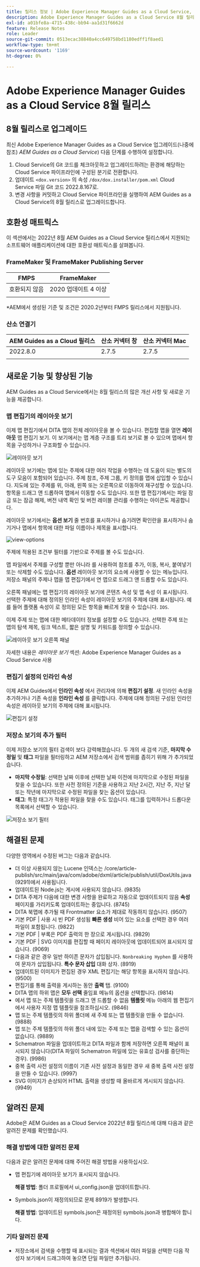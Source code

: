 ```yaml
---
title: 릴리스 정보 | Adobe Experience Manager Guides as a Cloud Service, 2022년 8월 릴리스
description: Adobe Experience Manager Guides as a Cloud Service 8월 릴리스
exl-id: a01bfe8a-4715-438c-bb94-aa1d31f6662d
feature: Release Notes
role: Leader
source-git-commit: 0513ecac38840a4cc649758bd1180edff1f8aed1
workflow-type: tm+mt
source-wordcount: '1169'
ht-degree: 0%

---
```


# Adobe Experience Manager Guides as a Cloud Service 8월 릴리스

## 8월 릴리스로 업그레이드

최신 Adobe Experience Manager Guides as a Cloud Service 업그레이드(나중에 참조) *AEM Guides as a Cloud Service*) 다음 단계를 수행하여 설정합니다.
1. Cloud Service의 Git 코드를 체크아웃하고 업그레이드하려는 환경에 해당하는 Cloud Service 파이프라인에 구성된 분기로 전환합니다.
1. 업데이트 `<dox.version>` 의 속성 `/dox/dox.installer/pom.xml` Cloud Service 파일 Git 코드 2022.8.167로.
1. 변경 사항을 커밋하고 Cloud Service 파이프라인을 실행하여 AEM Guides as a Cloud Service의 8월 릴리스로 업그레이드합니다.

## 호환성 매트릭스

이 섹션에서는 2022년 8월 AEM Guides as a Cloud Service 릴리스에서 지원되는 소프트웨어 애플리케이션에 대한 호환성 매트릭스를 살펴봅니다.

### FrameMaker 및 FrameMaker Publishing Server

| FMPS | FrameMaker |
| --- | --- |
| 호환되지 않음 | 2020 업데이트 4 이상 |
| | |

*AEM에서 생성된 기준 및 조건은 2020.2년부터 FMPS 릴리스에서 지원됩니다.

### 산소 연결기

| AEM Guides as a Cloud 릴리스 | 산소 커넥터 창 | 산소 커넥터 Mac |
| --- | --- | --- |
| 2022.8.0 | 2.7.5 | 2.7.5 |
|  |  |  |


## 새로운 기능 및 향상된 기능

AEM Guides as a Cloud Service에서는 8월 릴리스의 많은 개선 사항 및 새로운 기능을 제공합니다.

### 맵 편집기의 레이아웃 보기

이제 맵 편집기에서 DITA 맵의 전체 레이아웃을 볼 수 있습니다. 편집할 맵을 열면 **레이아웃** 맵 편집기 보기. 이 보기에서는 맵 계층 구조를 트리 보기로 볼 수 있으며 맵에서 항목을 구성하거나 구조화할 수 있습니다.

![레이아웃 보기](assets/layout-view-map.png)

레이아웃 보기에는 맵에 있는 주제에 대한 여러 작업을 수행하는 데 도움이 되는 별도의 도구 모음이 포함되어 있습니다.
주제 참조, 주제 그룹, 키 정의를 맵에 삽입할 수 있습니다. 지도에 있는 주제를 위, 아래, 왼쪽 또는 오른쪽으로 이동하여 재구성할 수 있습니다. 항목을 드래그 앤 드롭하여 맵에서 이동할 수도 있습니다. 또한 맵 편집기에서는 파일 잠금 또는 잠금 해제, 버전 내역 확인 및 버전 레이블 관리를 수행하는 아이콘도 제공합니다.


레이아웃 보기에서는 **옵션 보기** 줄 번호를 표시하거나 숨기려면 확인란을 표시하거나 숨기거나 맵에서 항목에 대한 파일 이름이나 제목을 표시합니다.


![view-options](assets/view-options.png)

주제에 적용된 조건부 필터를 기반으로 주제를 볼 수도 있습니다.

맵 파일에서 주제를 구성할 뿐만 아니라 를 사용하여 참조를 추가, 이동, 복사, 붙여넣기 또는 삭제할 수도 있습니다. **옵션** 레이아웃 보기의 요소에 사용할 수 있는 메뉴입니다. 저장소 패널의 주제나 맵을 맵 편집기에서 연 맵으로 드래그 앤 드롭할 수도 있습니다.

오른쪽 패널에는 맵 편집기의 레이아웃 보기에 콘텐츠 속성 및 맵 속성 이 표시됩니다. 선택한 주제에 대해 정의된 인라인 속성이 레이아웃 보기의 주제에 대해 표시됩니다. 예를 들어 플랫폼 속성이 로 정의된 모든 항목을 빠르게 찾을 수 있습니다. `IOS`.

이제 주제 또는 맵에 대한 메타데이터 정보를 설정할 수도 있습니다. 선택한 주제 또는 맵의 탐색 제목, 링크 텍스트, 짧은 설명 및 키워드를 정의할 수 있습니다.

![레이아웃 보기 오른쪽 패널](assets/layout-inline-attributes.png)

자세한 내용은 *레이아웃 보기* 섹션: Adobe Experience Manager Guides as a Cloud Service 사용

### 편집기 설정의 인라인 속성

이제 AEM Guides에서 **인라인 속성** 에서 관리자에 의해 **편집기 설정**. 새 인라인 속성을 추가하거나 기존 속성을 **인라인 속성** 를 클릭합니다.
주제에 대해 정의된 구성된 인라인 속성은 레이아웃 보기의 주제에 대해 표시됩니다.

![편집기 설정](assets/editor-settings-inline-attributes.png)


### 저장소 보기의 추가 필터

이제 저장소 보기의 필터 검색이 보다 강력해졌습니다. 두 개의 새 검색 기준, **마지막 수정일** 및 **태그** 파일을 필터링하고 AEM 저장소에서 검색 범위를 좁히기 위해 가 추가되었습니다.
* **마지막 수정일**: 선택한 날짜 이후에 선택한 날짜 이전에 마지막으로 수정된 파일을 찾을 수 있습니다. 또한 사전 정의된 기준을 사용하고 지난 2시간, 지난 주, 지난 달 또는 작년에 마지막으로 수정된 파일을 찾는 옵션이 있습니다.
* **태그**: 특정 태그가 적용된 파일을 찾을 수도 있습니다. 태그를 입력하거나 드롭다운 목록에서 선택할 수 있습니다.

![저장소 보기 필터](assets/repo-filter-search.png)


## 해결된 문제

다양한 영역에서 수정된 버그는 다음과 같습니다.

* 더 이상 사용되지 않는 Lucene 인덱스는 /core/article-publish/src/main/java/com/adobe/dxml/article/publish/util/DoxUtils.java (9291)에서 사용됩니다.
* 업데이트된 Node.js는 게시에 사용되지 않습니다. (9835)
* DITA 주제가 다음에 대한 변경 사항을 완료하고 자동으로 업데이트되지 않음 **속성** 페이지를 가리키도록 업데이트하는 중입니다. (8745)
* DITA 북맵에 추가될 때 Frontmatter 요소가 제대로 작동하지 않습니다. (9507)
* 기본 PDF | 사용 시 빈 PDF 생성됨 **빠른 생성** 비어 있는 요소를 선택한 경우 여러 파일이 포함됩니다. (9822)
* 기본 PDF | 부록은 PDF 출력의 한 장으로 게시됩니다. (9829)
* 기본 PDF | SVG 이미지를 편집할 때 페이지 레이아웃에 업데이트되어 표시되지 않습니다. (9069)
* 다음과 같은 경우 일반 하이픈 문자가 삽입됩니다. `Nonbreaking Hyphen` 를 사용하여 문자가 삽입됩니다. **특수 문자 삽입** 대화 상자. (8919)
* 업데이트된 이미지가 편집된 경우 XML 편집기는 해당 항목을 표시하지 않습니다. (9500)
* 편집기를 통해 출력을 게시하는 동안 **출력** 탭. (9100)
* DITA 맵의 하위 맵은 **모두 선택** 줄임표 메뉴의 옵션을 선택합니다. (9814)
* 에서 맵 또는 주제 템플릿을 드래그 앤 드롭할 수 없음 **템플릿** 메뉴 아래의 웹 편집기에서 사용자 지정 맵 템플릿을 참조하십시오. (9846)
* 맵 또는 주제 템플릿의 하위 폴더에 새 주제 또는 맵 템플릿을 만들 수 없습니다. (9888)
* 맵 또는 주제 템플릿의 하위 폴더 내에 있는 주제 또는 맵을 검색할 수 있는 옵션이 없습니다. (9889)
* Schematron 파일을 업데이트하고 DITA 파일과 함께 저장하면 오른쪽 패널이 표시되지 않습니다(DITA 파일이 Schematron 파일에 있는 유효성 검사를 중단하는 경우). (9986)
* 중복 출력 사전 설정의 이름이 기존 사전 설정과 동일한 경우 새 중복 출력 사전 설정을 만들 수 있습니다. (9997)
* SVG 이미지가 손상되어 HTML 출력을 생성할 때 올바르게 게시되지 않습니다. (9949)


## 알려진 문제

Adobe은 AEM Guides as a Cloud Service 2022년 8월 릴리스에 대해 다음과 같은 알려진 문제를 확인했습니다.

### 해결 방법에 대한 알려진 문제

다음과 같은 알려진 문제에 대해 주어진 해결 방법을 사용하십시오.

* 맵 편집기에 레이아웃 보기가 표시되지 않습니다.

  **해결 방법**: 폴더 프로필에서 ui_config.json을 업데이트합니다.

* Symbols.json이 재정의되므로 문제 8919가 발생합니다.

  **해결 방법**: 업데이트된 symbols.json은 재정의된 symbols.json과 병합해야 합니다.

### 기타 알려진 문제

* 저장소에서 검색을 수행할 때 표시되는 결과 섹션에서 여러 파일을 선택한 다음 작성자 보기에서 드래그하여 놓으면 단일 파일만 추가됩니다.
